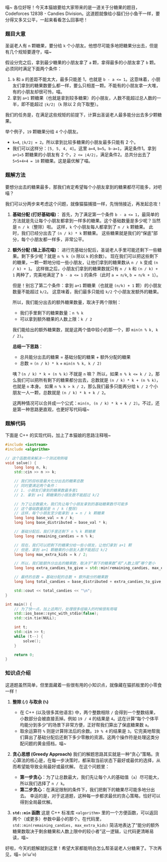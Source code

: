 喵~ 各位好呀！今天本猫娘要给大家带来的是一道关于分糖果的题目，Codeforces 1283B - Candies Division。这道题就像给小猫们分小鱼干一样，要分得又多又公平，一起来看看怎么回事吧！

### 题目大意

圣诞老人有 `n` 颗糖果，要分给 `k` 个小朋友。他想尽可能多地把糖果分出去，但是有几个规矩要遵守，喵~

假设分完之后，拿到最少糖果的小朋友拿了 `a` 颗，拿得最多的小朋友拿了 `b` 颗。必须同时满足下面两个条件：

1.  `b` 和 `a` 的差距不能太大，最多只能差 1，也就是 `b - a <= 1`。这意味着，小朋友们拿到的糖果数要么都一样，要么只相差一颗。不能有的小朋友拿一大堆，有的小朋友却很可怜，喵。
2.  拿到 `a+1` 颗糖果（也就是拿到较多糖果）的小朋友，人数不能超过总人数的一半，即不能超过 `⌊k/2⌋`（`k` 除以 2 向下取整）。

我们的任务是，在满足这些规矩的前提下，计算出圣诞老人最多能分出去多少颗糖果。

举个例子，`19` 颗糖果分给 `4` 个小朋友。
- `k=4`, `⌊k/2⌋ = 2`。所以拿到比较多糖果的小朋友最多只能有 2 个。
- 我们可以这样分：`[5, 5, 4, 4]`。这里 `a=4`, `b=5`。`b-a=1`，满足条件1。拿到 `a+1=5` 颗糖果的小朋友有 2 个，`2 <= ⌊4/2⌋`，满足条件2。总共分出去了 `5+5+4+4 = 18` 颗糖果。这是最优解了喵。

### 题解方法

要想分出去的糖果最多，那我们肯定希望每个小朋友拿到的糖果都尽可能多，对吧喵？

我们可以分两步来考虑这个问题，就像猫猫捕猎一样，先悄悄接近，再发起总攻！

1.  **基础分配 (打好基础喵)**：
    首先，为了满足第一个条件 `b - a <= 1`，最简单的方法就是先让每个小朋友都拿到一样多的糖果。这个基础数量是多少呢？当然是 `n / k`（整除）啦。
    这样，`k` 个小朋友每人都拿到了 `n / k` 颗糖果。
    此时，我们已经分出去了 `(n / k) * k` 颗糖果。
    这些糖果就是我们的“保底”部分，每个小朋友都一样多，非常公平。

2.  **额外分配 (锦上添花喵)**：
    进行完基础分配后，圣诞老人手里可能还剩下一些糖果。剩下多少呢？就是 `n % k`（`n` 除以 `k` 的余数）。
    现在我们可以把这些剩下的糖果，一颗一颗地分给一些小朋友，让他们拿到的糖果数从 `n / k` 变成 `(n / k) + 1`。
    这样做之后，小朋友们拿到的糖果数就只有 `n / k` 和 `(n / k) + 1` 两种了，完美地满足了 `b - a <= 1` 的条件（此时 `a = n/k`, `b = n/k + 1`）。

    但是！别忘了第二个条件：拿到 `a+1` 颗糖果（也就是 `(n/k) + 1` 颗）的小朋友数量不能超过 `k/2`。
    这意味着，我们最多只能给 `k/2` 个小朋友发额外的糖果。

    所以，我们能分出去的额外糖果数量，取决于两个限制：
    - 我们手里剩下的糖果数量：`n % k`
    - 可以拿到额外糖果的人数上限：`k / 2`

    我们能给出的额外糖果数，就是这两个值中较小的那一个，即 `min(n % k, k / 2)`。

    **总结一下思路**：
    - 总共能分出去的糖果 = 基础分配的糖果 + 额外分配的糖果
    - 总数 = `(n / k) * k` + `min(n % k, k / 2)`

    咦？`(n / k) * k + (n % k)` 不就是 `n` 嘛？
    所以，如果 `n % k <= k / 2`，那么我们可以把所有剩下的糖果都分出去，总数就是 `(n / k) * k + (n % k)`，也就是 `n` 本身。
    如果 `n % k > k / 2`，那么我们最多只能再分给 `k / 2` 个小朋友一人一颗，总数就是 `(n / k) * k + k / 2`。

    这两种情况可以合并成一个公式：`min(n, (n / k) * k + k / 2)`。不过，还是第一种思路更直观，也更好写代码喵~

### 题解代码

下面是 C++ 的实现代码，加上了本猫娘的思路注释哦~

```cpp
#include <iostream>
#include <algorithm>

// 这个函数用来解决一个测试用例喵
void solve() {
    long long n, k;
    std::cin >> n >> k;

    // 我们的目标是最大化分出去的糖果总数
    // 同时要满足两个条件：
    // 1. 小朋友们拿到的糖果数最多差1
    // 2. 拿到 a+1 颗糖果的小朋友数不能超过 k/2

    // 为了让总数最大，我们先让每个小朋友拿到的基础糖果数尽可能多
    // 这个基础数量就是 n / k (整除)
    // 这样，每个小朋友至少能拿到 a = n / k 颗糖果
    long long base_val = n / k;
    long long base_distributed = base_val * k;

    // 基础分配后，我们手里还剩下 n % k 颗糖果
    long long remaining_candies = n % k;

    // 现在，我们可以把剩下的糖果分给一些小朋友，让他们拿到 a+1 颗
    // 但是，拿到 a+1 颗糖果的小朋友人数不能超过 k/2
    long long max_extra_kids = k / 2;

    // 所以，我们能额外分出去的糖果数，取决于“剩下的糖果数”和“人数上限”哪个更小
    long long extra_candies_to_give = std::min(remaining_candies, max_extra_kids);

    // 最终的总数 = 基础分配的总数 + 额外能分的糖果数
    long long total_candies = base_distributed + extra_candies_to_give;

    std::cout << total_candies << "\n";
}

int main() {
    // 为了快一点，加上这两行，处理很多组输入的时候很有用喵
    std::ios_base::sync_with_stdio(false);
    std::cin.tie(NULL);

    int t;
    std::cin >> t;
    while (t--) {
        solve();
    }

    return 0;
}
```

### 知识点介绍

这道题虽然简单，但里面藏着一些很有用的小知识点，就像藏在猫抓板里的小零食一样！

1.  **整除 (`/`) 与取余 (`%`)**
    - 在 C++ (以及很多其他语言) 中，两个整数相除 `/` 会得到一个整数结果，小数部分会被直接丢掉。例如 `19 / 4` 的结果是 `4`。这在计算“每个个体平均能分到多少”的场景下非常方便，正好帮我们算出了保底糖果数 `a`。
    - 取余运算符 `%` 则是计算除法后的余数。`19 % 4` 的结果是 `3`。它完美地帮我们算出了基础分配后还剩下多少零散的资源。这两个操作符是处理这类分配问题的黄金搭档，喵~

2.  **贪心思想 (Greedy Approach)**
    我们的解题思路其实就是一种“贪心”策略。贪心算法的核心是，在每一步决策时，都采取当前状态下最好或最优的选择，从而希望能导致全局最好或最优解。
    在这个问题里：
    - **第一步贪心**：为了让总数最大，我们先让每个人的基础值（`a`）尽可能大，所以我们选择了 `n / k`。
    - **第二步贪心**：在满足限制的条件下，我们把剩下的糖果尽可能多地分出去。
    幸运的是，对于这道题，这种每一步都求最优的贪心策略，恰好可以得到全局最优解。

3.  **`std::min` 函数**
    这是 C++ 标准库 `<algorithm>` 里的一个方便函数，可以返回两个（或更多）参数中最小的那个。在代码里，`std::min(remaining_candies, max_extra_kids)` 简洁地表达了“能分的额外糖果数取决于剩余糖果和人数上限中的较小者”这一逻辑，让代码更清晰易读，喵~

好啦，今天的题解就到这里！希望大家都能明白怎么帮圣诞老人分糖果了。下次再见，喵~ (ฅ'ω'ฅ)